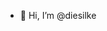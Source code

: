 - 👋 Hi, I’m @diesilke

<!---
diesilke/diesilke is a ✨ special ✨ repository because its `README.md` (this file) appears on your GitHub profile.
You can click the Preview link to take a look at your changes.
--->
